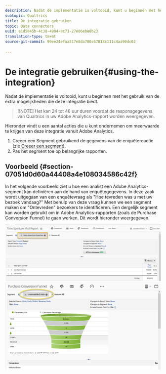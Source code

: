 ```yaml
---
description: Nadat de implementatie is voltooid, kunt u beginnen met het gebruik van de extra mogelijkheden die deze integratie biedt.
subtopic: Qualtrics
title: De integratie gebruiken
topic: Data connectors
uuid: a1d5045b-4c38-4984-8c71-27e86ebe8b23
translation-type: tm+mt
source-git-commit: 99ee24efaa517e8da700c67818c111c4aa90dc02

---
```



# De integratie gebruiken{#using-the-integration}

Nadat de implementatie is voltooid, kunt u beginnen met het gebruik van de extra mogelijkheden die deze integratie biedt.

> [!NOTE] Het kan 24 tot 48 uur duren voordat de responsgegevens van Qualtrics in uw Adobe Analytics-rapport worden weergegeven.

Hieronder vindt u een aantal acties die u kunt ondernemen om meerwaarde te krijgen van deze integratie vanuit Adobe Analytics.

1. Creeer een Segment gebruikend de gegevens van de enquêtereactie (zie [Creeer een segment](https://docs.adobe.com/content/help/en/analytics/components/segmentation/seg-home.html)).
1. Pas het segment toe op belangrijke rapporten.

## Voorbeeld {#section-07051d0d60a44408a4e108034586c42f}

In het volgende voorbeeld ziet u hoe een analist een Adobe Analytics-segment kan definiëren aan de hand van enquêtegegevens. In deze zaak wordt uitgegaan van een enquêtevraag als &quot;Hoe tevreden was u met uw bezoek vandaag?&quot; Met behulp van deze vraag kunnen we een segment maken om &quot;Ontevreden&quot; bezoekers te identificeren. Een dergelijk segment kan worden gebruikt om in Adobe Analytics-rapporten (zoals de Purchase Conversion Funnel) te gaan werken. Dit wordt hieronder weergegeven.

![](assets/using-1.png) ![](assets/using-2.png)

